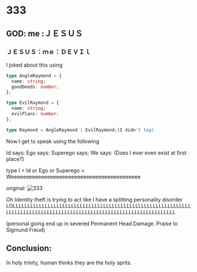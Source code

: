 # 333

## GOD: me :ＪＥＳＵＳ

### ＪＥＳＵＳ：ｍｅ：ＤＥＶＩｌ

I joked about this using

```typescript
type AngleRaymond = {
  name: string;
  goodDeeds: number;
};

type EvilRaymond = {
  name: string;
  evilPlans: number;
};

type Raymond = AngleRaymond | EvilRaymond;(I didn't tag)
```
Now I get to speak using the following

Id says:
Ego says:
Superego says;
We says:
(Does I ever even exist at first place?)

type I = Id or Ego or Superego = Weeeeeeeeeeeeeeeeeeeeeeeeeeeeeeeeeeeeeeeeeee

original:
![333](https://github.com/user-attachments/assets/91f9eaba-af43-4b21-84b0-37272bb9c1f2)


Oh Identity theft is trying to act like I have a splitting personality disorder LOLLLLLLLLLLLLLLLLLLLLLLLLLLLLLLLLLLLLLLLLLLLLLLLLLLLLLLLLLLLLLLLLLLLLLLLLLLLLLLLLLLLLLLLLLLLLLLLLLLLLLLLLLLLLLLLLLLLLLLL

(personal going end up in severed Permanent Head Damage. Praise to Sigmund Freud)


## Conclusion:

In holy trinity, human thinks they are the holy sprits.
